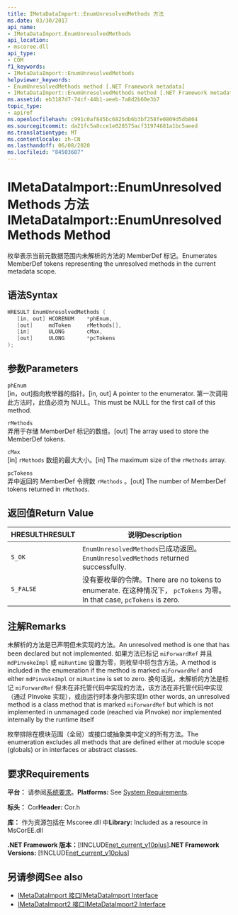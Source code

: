 ```yaml
---
title: IMetaDataImport::EnumUnresolvedMethods 方法
ms.date: 03/30/2017
api_name:
- IMetaDataImport.EnumUnresolvedMethods
api_location:
- mscoree.dll
api_type:
- COM
f1_keywords:
- IMetaDataImport::EnumUnresolvedMethods
helpviewer_keywords:
- EnumUnresolvedMethods method [.NET Framework metadata]
- IMetaDataImport::EnumUnresolvedMethods method [.NET Framework metadata]
ms.assetid: eb3187d7-74cf-44b1-aeeb-7a8d2b60e3b7
topic_type:
- apiref
ms.openlocfilehash: c991c0af845bc6825db6b3bf258fe0809d5db804
ms.sourcegitcommit: da21fc5a8cce1e028575acf31974681a1bc5aeed
ms.translationtype: MT
ms.contentlocale: zh-CN
ms.lasthandoff: 06/08/2020
ms.locfileid: "84503687"
---
```

# <a name="imetadataimportenumunresolvedmethods-method"></a><span data-ttu-id="0103d-102">IMetaDataImport::EnumUnresolvedMethods 方法</span><span class="sxs-lookup"><span data-stu-id="0103d-102">IMetaDataImport::EnumUnresolvedMethods Method</span></span>
<span data-ttu-id="0103d-103">枚举表示当前元数据范围内未解析的方法的 MemberDef 标记。</span><span class="sxs-lookup"><span data-stu-id="0103d-103">Enumerates MemberDef tokens representing the unresolved methods in the current metadata scope.</span></span>  
  
## <a name="syntax"></a><span data-ttu-id="0103d-104">语法</span><span class="sxs-lookup"><span data-stu-id="0103d-104">Syntax</span></span>  
  
```cpp  
HRESULT EnumUnresolvedMethods (  
   [in, out] HCORENUM    *phEnum,  
   [out]     mdToken     rMethods[],  
   [in]      ULONG       cMax,  
   [out]     ULONG       *pcTokens  
);  
```  
  
## <a name="parameters"></a><span data-ttu-id="0103d-105">参数</span><span class="sxs-lookup"><span data-stu-id="0103d-105">Parameters</span></span>  
 `phEnum`  
 <span data-ttu-id="0103d-106">[in，out]指向枚举器的指针。</span><span class="sxs-lookup"><span data-stu-id="0103d-106">[in, out] A pointer to the enumerator.</span></span> <span data-ttu-id="0103d-107">第一次调用此方法时，此值必须为 NULL。</span><span class="sxs-lookup"><span data-stu-id="0103d-107">This must be NULL for the first call of this method.</span></span>  
  
 `rMethods`  
 <span data-ttu-id="0103d-108">弄用于存储 MemberDef 标记的数组。</span><span class="sxs-lookup"><span data-stu-id="0103d-108">[out] The array used to store the MemberDef tokens.</span></span>  
  
 `cMax`  
 <span data-ttu-id="0103d-109">[in] `rMethods` 数组的最大大小。</span><span class="sxs-lookup"><span data-stu-id="0103d-109">[in] The maximum size of the `rMethods` array.</span></span>  
  
 `pcTokens`  
 <span data-ttu-id="0103d-110">弄中返回的 MemberDef 令牌数 `rMethods` 。</span><span class="sxs-lookup"><span data-stu-id="0103d-110">[out] The number of MemberDef tokens returned in `rMethods`.</span></span>  
  
## <a name="return-value"></a><span data-ttu-id="0103d-111">返回值</span><span class="sxs-lookup"><span data-stu-id="0103d-111">Return Value</span></span>  
  
|<span data-ttu-id="0103d-112">HRESULT</span><span class="sxs-lookup"><span data-stu-id="0103d-112">HRESULT</span></span>|<span data-ttu-id="0103d-113">说明</span><span class="sxs-lookup"><span data-stu-id="0103d-113">Description</span></span>|  
|-------------|-----------------|  
|`S_OK`|<span data-ttu-id="0103d-114">`EnumUnresolvedMethods`已成功返回。</span><span class="sxs-lookup"><span data-stu-id="0103d-114">`EnumUnresolvedMethods` returned successfully.</span></span>|  
|`S_FALSE`|<span data-ttu-id="0103d-115">没有要枚举的令牌。</span><span class="sxs-lookup"><span data-stu-id="0103d-115">There are no tokens to enumerate.</span></span> <span data-ttu-id="0103d-116">在这种情况下， `pcTokens` 为零。</span><span class="sxs-lookup"><span data-stu-id="0103d-116">In that case, `pcTokens` is zero.</span></span>|  
  
## <a name="remarks"></a><span data-ttu-id="0103d-117">注解</span><span class="sxs-lookup"><span data-stu-id="0103d-117">Remarks</span></span>  
 <span data-ttu-id="0103d-118">未解析的方法是已声明但未实现的方法。</span><span class="sxs-lookup"><span data-stu-id="0103d-118">An unresolved method is one that has been declared but not implemented.</span></span> <span data-ttu-id="0103d-119">如果方法已标记 `miForwardRef` 并且 `mdPinvokeImpl` 或 `miRuntime` 设置为零，则枚举中将包含方法。</span><span class="sxs-lookup"><span data-stu-id="0103d-119">A method is included in the enumeration if the method is marked `miForwardRef` and either `mdPinvokeImpl` or `miRuntime` is set to zero.</span></span> <span data-ttu-id="0103d-120">换句话说，未解析的方法是标记 `miForwardRef` 但未在非托管代码中实现的方法，该方法在非托管代码中实现（通过 PInvoke 实现），或由运行时本身内部实现</span><span class="sxs-lookup"><span data-stu-id="0103d-120">In other words, an unresolved method is a class method that is marked `miForwardRef` but which is not implemented in unmanaged code (reached via PInvoke) nor implemented internally by the runtime itself</span></span>  
  
 <span data-ttu-id="0103d-121">枚举排除在模块范围（全局）或接口或抽象类中定义的所有方法。</span><span class="sxs-lookup"><span data-stu-id="0103d-121">The enumeration excludes all methods that are defined either at module scope (globals) or in interfaces or abstract classes.</span></span>  
  
## <a name="requirements"></a><span data-ttu-id="0103d-122">要求</span><span class="sxs-lookup"><span data-stu-id="0103d-122">Requirements</span></span>  
 <span data-ttu-id="0103d-123">**平台：** 请参阅[系统要求](../../get-started/system-requirements.md)。</span><span class="sxs-lookup"><span data-stu-id="0103d-123">**Platforms:** See [System Requirements](../../get-started/system-requirements.md).</span></span>  
  
 <span data-ttu-id="0103d-124">**标头：** Cor</span><span class="sxs-lookup"><span data-stu-id="0103d-124">**Header:** Cor.h</span></span>  
  
 <span data-ttu-id="0103d-125">**库：** 作为资源包括在 Mscoree.dll 中</span><span class="sxs-lookup"><span data-stu-id="0103d-125">**Library:** Included as a resource in MsCorEE.dll</span></span>  
  
 <span data-ttu-id="0103d-126">**.NET Framework 版本：**[!INCLUDE[net_current_v10plus](../../../../includes/net-current-v10plus-md.md)]</span><span class="sxs-lookup"><span data-stu-id="0103d-126">**.NET Framework Versions:** [!INCLUDE[net_current_v10plus](../../../../includes/net-current-v10plus-md.md)]</span></span>  
  
## <a name="see-also"></a><span data-ttu-id="0103d-127">另请参阅</span><span class="sxs-lookup"><span data-stu-id="0103d-127">See also</span></span>

- [<span data-ttu-id="0103d-128">IMetaDataImport 接口</span><span class="sxs-lookup"><span data-stu-id="0103d-128">IMetaDataImport Interface</span></span>](imetadataimport-interface.md)
- [<span data-ttu-id="0103d-129">IMetaDataImport2 接口</span><span class="sxs-lookup"><span data-stu-id="0103d-129">IMetaDataImport2 Interface</span></span>](imetadataimport2-interface.md)
